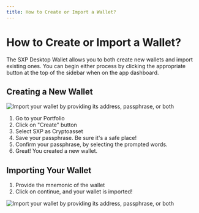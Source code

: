 ```yaml
---
title: How to Create or Import a Wallet?
---
```


# How to Create or Import a Wallet?

The SXP Desktop Wallet allows you to both create new wallets and import existing ones. You can begin either process by clicking the appropriate button at the top of the sidebar when on the app dashboard.

## Creating a New Wallet

![Import your wallet by providing its address, passphrase, or both](/desktop-wallet/assets/newwallet.png)


1. Go to your Portfolio
2. Click on "Create" button
3. Select SXP as Cryptoasset
4. Save your passphrase. Be sure it's a safe place!
5. Confirm your passphrase, by selecting the prompted words.
6. Great! You created a new wallet.



## Importing Your Wallet

1. Provide the mnemonic of the wallet
2. Click on continue, and your wallet is imported!

![Import your wallet by providing its address, passphrase, or both](/desktop-wallet/assets/importwallet.png)

